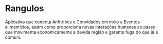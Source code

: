 # Rangulos
Aplicativo que conecta Anfitriões e Convidados em meio a Eventos alimentícios, assim como proporciona novas interações humanas ao passo que movimenta economicamente a devida região e garante fuga do que já é comum.
